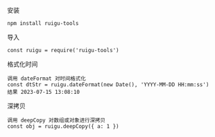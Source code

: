 安装
```
npm install ruigu-tools
```

导入
```
const ruigu = require('ruigu-tools')
```

格式化时间
```
调用 dateFormat 对时间格式化
const dtStr = ruigu.dateFormat(new Date(), 'YYYY-MM-DD HH:mm:ss')
结果 2023-07-15 13:08:10
```

深拷贝
```
调用 deepCopy 对数组或对象进行深拷贝
const obj = ruigu.deepCopy({ a: 1 })
```
